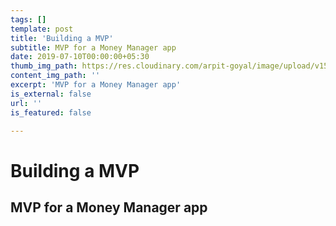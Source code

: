 ```yaml
---
tags: []
template: post
title: 'Building a MVP'
subtitle: MVP for a Money Manager app
date: 2019-07-10T00:00:00+05:30
thumb_img_path: https://res.cloudinary.com/arpit-goyal/image/upload/v1562772588/8.jpg
content_img_path: ''
excerpt: 'MVP for a Money Manager app'
is_external: false
url: ''
is_featured: false

---
```

# Building a MVP

## MVP for a Money Manager app